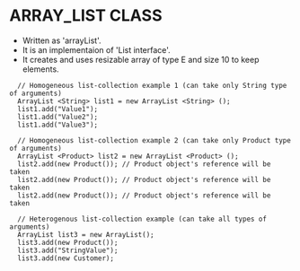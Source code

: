 # ARRAY_LIST CLASS

+ Written as 'arrayList'.
+ It is an implementaion of 'List interface'.
+ It creates and uses resizable array of type E and size 10 to keep elements.

```
  // Homogeneous list-collection example 1 (can take only String type of arguments)
  ArrayList <String> list1 = new ArrayList <String> ();
  list1.add("Value1");
  list1.add("Value2");
  list1.add("Value3");

  // Homogeneous list-collection example 2 (can take only Product type of arguments)
  ArrayList <Product> list2 = new ArrayList <Product> ();
  list2.add(new Product()); // Product object's reference will be taken
  list2.add(new Product()); // Product object's reference will be taken
  list2.add(new Product()); // Product object's reference will be taken

  // Heterogenous list-collection example (can take all types of arguments)
  ArrayList list3 = new ArrayList();
  list3.add(new Product());
  list3.add("StringValue");
  list3.add(new Customer);
```
